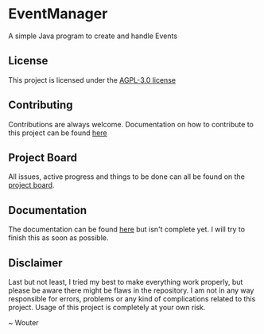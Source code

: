 # EventManager

A simple Java program to create and handle Events

## License

This project is licensed under the [AGPL-3.0 license](https://github.com/wouterkistemaker/Cappuccino/blob/master/LICENSE)

## Contributing

Contributions are always welcome. Documentation on how to contribute to this project can be found [here](https://github.com/wouterkistemaker/Cappuccino/blob/master/CONTRIBUTING.md)

## Project Board

All issues, active progress and things to be done can all be found on the [project board]().

## Documentation

The documentation can be found [here]() but isn't complete yet. I will try to finish this as soon as possible.

## Disclaimer

Last but not least, I tried my best to make everything work properly, but please be aware there might be flaws in the repository. I am not in any way responsible for errors, problems or any kind of complications related to this project. Usage of this project is completely at your own risk.

~ Wouter
